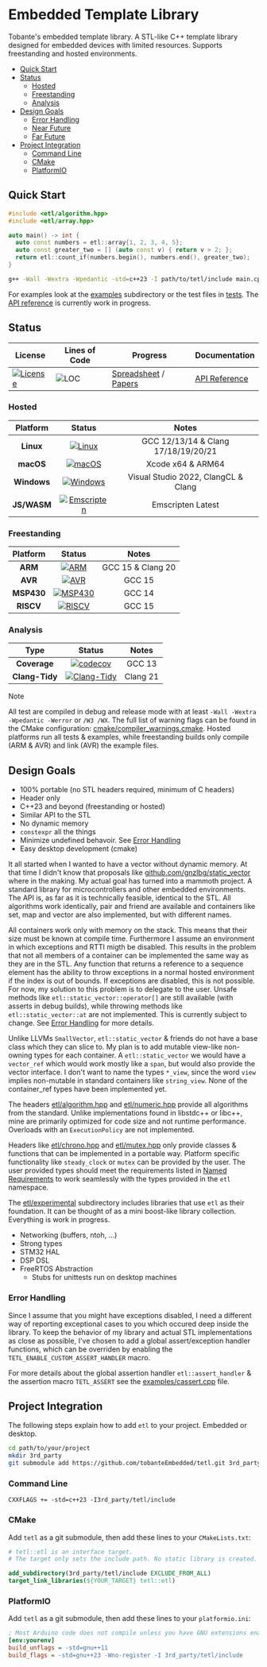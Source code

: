 <!-- SPDX-License-Identifier: BSL-1.0 -->
<!-- SPDX-FileCopyrightText: Copyright (C) 2019 Tobias Hienzsch -->

# Embedded Template Library

Tobante's embedded template library. A STL-like C++ template library designed for embedded devices with limited resources. Supports freestanding and hosted environments.

- [Quick Start](#quick-start)
- [Status](#status)
  - [Hosted](#hosted)
  - [Freestanding](#freestanding)
  - [Analysis](#analysis)
- [Design Goals](#design-goals)
  - [Error Handling](#error-handling)
  - [Near Future](#near-future)
  - [Far Future](#far-future)
- [Project Integration](#project-integration)
  - [Command Line](#command-line)
  - [CMake](#cmake)
  - [PlatformIO](#platformio)

## Quick Start

```cpp
#include <etl/algorithm.hpp>
#include <etl/array.hpp>

auto main() -> int {
  auto const numbers = etl::array{1, 2, 3, 4, 5};
  auto const greater_two = [] (auto const v) { return v > 2; };
  return etl::count_if(numbers.begin(), numbers.end(), greater_two);
}
```

```sh
g++ -Wall -Wextra -Wpedantic -std=c++23 -I path/to/tetl/include main.cpp
```

For examples look at the [examples](./examples) subdirectory or the test files in [tests](./tests). The [API reference](https://tobanteembedded.github.io/tetl-docs/) is currently work in progress.

## Status

| **License**                                                                                                                                 | **Lines of Code**                                       | **Progress**                                                                                                                                       | **Documentation**                                             |
| ------------------------------------------------------------------------------------------------------------------------------------------- | ------------------------------------------------------- | -------------------------------------------------------------------------------------------------------------------------------------------------- | ------------------------------------------------------------- |
| [![License](https://img.shields.io/badge/License-Boost%201.0-lightblue.svg)](https://github.com/tobanteEmbedded/tetl/blob/main/LICENSE.txt) | ![LOC](https://tokei.rs/b1/github/tobanteEmbedded/tetl) | [Spreadsheet](https://docs.google.com/spreadsheets/d/1-qwa7tFnjFdgY9XKBy2fAsDozAfG8lXsJXHwA_ITQqM/edit?usp=sharing) / [Papers](./docs/progress.md) | [API Reference](https://tobanteembedded.github.io/tetl-docs/) |

### Hosted

| **Platform** |                                                                                  **Status**                                                                                   |              **Notes**              |
| :----------: | :---------------------------------------------------------------------------------------------------------------------------------------------------------------------------: | :---------------------------------: |
|  **Linux**   |        [![Linux](https://github.com/tobanteEmbedded/tetl/actions/workflows/linux.yml/badge.svg)](https://github.com/tobanteEmbedded/tetl/actions/workflows/linux.yml)         | GCC 12/13/14 & Clang 17/18/19/20/21 |
|  **macOS**   |        [![macOS](https://github.com/tobanteEmbedded/tetl/actions/workflows/macos.yml/badge.svg)](https://github.com/tobanteEmbedded/tetl/actions/workflows/macos.yml)         |          Xcode x64 & ARM64          |
| **Windows**  |     [![Windows](https://github.com/tobanteEmbedded/tetl/actions/workflows/windows.yml/badge.svg)](https://github.com/tobanteEmbedded/tetl/actions/workflows/windows.yml)      | Visual Studio 2022, ClangCL & Clang |
| **JS/WASM**  | [![Emscripten](https://github.com/tobanteEmbedded/tetl/actions/workflows/emscripten.yml/badge.svg)](https://github.com/tobanteEmbedded/tetl/actions/workflows/emscripten.yml) |          Emscripten Latest          |

### Freestanding

| **Platform** |                                                                                         **Status**                                                                                          |     **Notes**     |
| :----------: | :-----------------------------------------------------------------------------------------------------------------------------------------------------------------------------------------: | :---------------: |
|   **ARM**    |     [![ARM](https://github.com/tobanteEmbedded/tetl/actions/workflows/freestanding-arm.yml/badge.svg)](https://github.com/tobanteEmbedded/tetl/actions/workflows/freestanding-arm.yml)      | GCC 15 & Clang 20 |
|   **AVR**    |     [![AVR](https://github.com/tobanteEmbedded/tetl/actions/workflows/freestanding-avr.yml/badge.svg)](https://github.com/tobanteEmbedded/tetl/actions/workflows/freestanding-avr.yml)      |      GCC 15       |
|  **MSP430**  | [![MSP430](https://github.com/tobanteEmbedded/tetl/actions/workflows/freestanding-msp430.yml/badge.svg)](https://github.com/tobanteEmbedded/tetl/actions/workflows/freestanding-msp430.yml) |      GCC 14       |
|  **RISCV**   |  [![RISCV](https://github.com/tobanteEmbedded/tetl/actions/workflows/freestanding-riscv.yml/badge.svg)](https://github.com/tobanteEmbedded/tetl/actions/workflows/freestanding-riscv.yml)   |      GCC 15       |

### Analysis

|    **Type**    |                                                                                  **Status**                                                                                   | **Notes** |
| :------------: | :---------------------------------------------------------------------------------------------------------------------------------------------------------------------------: | :-------: |
|  **Coverage**  |               [![codecov](https://codecov.io/gh/tobanteEmbedded/tetl/branch/main/graph/badge.svg?token=f1QAWTtpIo)](https://codecov.io/gh/tobanteEmbedded/tetl)               |  GCC 13   |
| **Clang-Tidy** | [![Clang-Tidy](https://github.com/tobanteEmbedded/tetl/actions/workflows/clang-tidy.yml/badge.svg)](https://github.com/tobanteEmbedded/tetl/actions/workflows/clang-tidy.yml) | Clang 21  |

> [!NOTE]
> All test are compiled in debug and release mode with at least `-Wall -Wextra -Wpedantic -Werror` or `/W3 /WX`. The full list of warning flags can be found in the CMake configuration: [cmake/compiler_warnings.cmake](./cmake/compiler_warnings.cmake). Hosted platforms run all tests & examples, while freestanding builds only compile (ARM & AVR) and link (AVR) the example files.

## Design Goals

- 100% portable (no STL headers required, minimum of C headers)
- Header only
- C++23 and beyond (freestanding or hosted)
- Similar API to the STL
- No dynamic memory
- `constexpr` all the things
- Minimize undefined behavoir. See [Error Handling](#error-handling)
- Easy desktop development (cmake)

It all started when I wanted to have a vector without dynamic memory. At that time I didn't know that proposals like [github.com/gnzlbg/static_vector](https://github.com/gnzlbg/static_vector) where in the making. My actual goal has turned into a mammoth project. A standard library for microcontrollers and other embedded environments. The API is, as far as it is technically feasible, identical to the STL. All algorithms work identically, pair and friend are available and containers like set, map and vector are also implemented, but with different names.

All containers work only with memory on the stack. This means that their size must be known at compile time. Furthermore I assume an environment in which exceptions and
RTTI migth be disabled. This results in the problem that not all members of a container can be implemented the same way as they are in the STL. Any function that returns a reference to a sequence element has the ability to throw exceptions in a normal hosted environment if the index is out of bounds. If exceptions are disabled, this is not possible. For now, my solution to this problem is to delegate to the user. Unsafe methods like `etl::static_vector::operator[]` are still available (with asserts in debug builds), while throwing methods like `etl::static_vector::at` are not implemented. This is currently subject to change. See [Error Handling](#error-handling) for more details.

Unlike LLVMs `SmallVector`, `etl::static_vector` & friends do not have a base class which they can slice to. My plan is to add mutable view-like non-owning types for each container. A `etl::static_vector` we would have a `vector_ref` which would work mostly like a `span`, but would also provide the vector interface. I don't want to name the types `*_view`, since the word `view` implies non-mutable in standard containers like `string_view`. None of the container_ref types have been implemented yet.

The headers [etl/algorithm.hpp](./include/etl/algorithm.hpp) and [etl/numeric.hpp](./include/etl/numeric.hpp) provide all algorithms from the standard. Unlike implementations found in libstdc++ or libc++, mine are primarily optimized for code size and not runtime performance. Overloads with an `ExecutionPolicy` are not implemented.

Headers like [etl/chrono.hpp](./include/etl/chrono.hpp) and [etl/mutex.hpp](./include/etl/mutex.hpp) only provide classes & functions that can be implemented in a portable way. Platform specific functionality like `steady_clock` or `mutex` can be provided by the user. The user provided types should meet the requirements listed in [Named Requirements](https://en.cppreference.com/w/cpp/named_req) to work seamlessly with the types provided in the `etl` namespace.

The [etl/experimental](./include/etl/experimental) subdirectory includes libraries that use `etl` as their foundation. It can be thought of as a mini boost-like library collection. Everything is work in progress.

- Networking (buffers, ntoh, ...)
- Strong types
- STM32 HAL
- DSP DSL
- FreeRTOS Abstraction
  - Stubs for unittests run on desktop machines

### Error Handling

Since I assume that you might have exceptions disabled, I need a different way of reporting exceptional cases to you which occured deep inside the library. To keep the behavior of my library and actual STL implementations as close as possible, I've chosen to add a global assert/exception handler functions, which can be overriden by enabling the `TETL_ENABLE_CUSTOM_ASSERT_HANDLER` macro.

For more details about the global assertion handler `etl::assert_handler` & the assertion macro `TETL_ASSERT` see the [examples/cassert.cpp](./examples/cassert.cpp) file.

## Project Integration

The following steps explain how to add `etl` to your project. Embedded or desktop.

```sh
cd path/to/your/project
mkdir 3rd_party
git submodule add https://github.com/tobanteEmbedded/tetl.git 3rd_party/tetl
```

### Command Line

```make
CXXFLAGS += -std=c++23 -I3rd_party/tetl/include
```

### CMake

Add `tetl` as a git submodule, then add these lines to your `CMakeLists.txt`:

```cmake
# tetl::etl is an interface target.
# The target only sets the include path. No static library is created.

add_subdirectory(3rd_party/tetl/include EXCLUDE_FROM_ALL)
target_link_libraries(${YOUR_TARGET} tetl::etl)
```

### PlatformIO

Add `tetl` as a git submodule, then add these lines to your `platformio.ini`:

```ini
; Most Arduino code does not compile unless you have GNU extensions enabled.
[env:yourenv]
build_unflags = -std=gnu++11
build_flags = -std=gnu++23 -Wno-register -I 3rd_party/tetl/include
```
